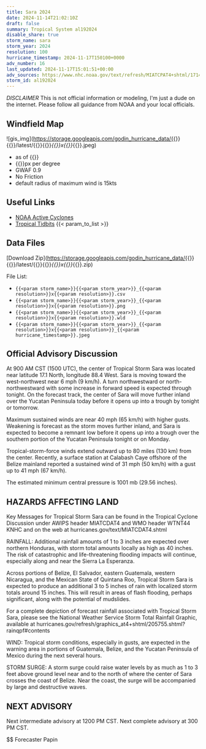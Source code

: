 ```yaml
---
title: Sara 2024
date: 2024-11-14T21:02:10Z
draft: false
summary: Tropical System al192024
disable_share: true
storm_name: sara
storm_year: 2024
resolution: 100
hurricane_timestamp: 2024-11-17T150100+0000
adv_number: 16
last_updated: 2024-11-17T15:01:51+00:00
adv_sources: https://www.nhc.noaa.gov/text/refresh/MIATCPAT4+shtml/171444.shtml;https://www.nhc.noaa.gov/refresh/graphics_at4+shtml/144640.shtml?cone
storm_id: al192024
---
```

*DISCLAIMER* This is not official information or modeling, I'm just a dude on the internet.  Please follow all guidance from NOAA and your local officials.

## Windfield Map
![gis_img](https://storage.googleapis.com/godin_hurricane_data/{{<param storm_name>}}{{<param storm_year>}}/latest/{{<param storm_name>}}{{<param storm_year>}}_{{<param resolution>}}x{{<param resolution>}}_{{<param hurricane_timestamp>}}.jpeg)

- as of {{<param last_updated>}}
- {{<param resolution>}}px per degree
- GWAF 0.9
- No Friction
- default radius of maximum wind is 15kts

## Useful Links
- [NOAA Active Cyclones](https://www.nhc.noaa.gov/)
- [Tropical Tidbits](https://www.tropicaltidbits.com/storminfo/)
{{< param_to_list >}}

## Data Files
[Download Zip](https://storage.googleapis.com/godin_hurricane_data/{{<param storm_name>}}{{<param storm_year>}}/latest/{{<param storm_name>}}{{<param storm_year>}}_{{<param resolution>}}x{{<param resolution>}}_{{<param hurricane_timestamp>}}.zip)

File List:
- `{{<param storm_name>}}{{<param storm_year>}}_{{<param resolution>}}x{{<param resolution>}}.csv`
- `{{<param storm_name>}}{{<param storm_year>}}_{{<param resolution>}}x{{<param resolution>}}.png`
- `{{<param storm_name>}}{{<param storm_year>}}_{{<param resolution>}}x{{<param resolution>}}.wld`
- `{{<param storm_name>}}{{<param storm_year>}}_{{<param resolution>}}x{{<param resolution>}}_{{<param hurricane_timestamp>}}.jpeg`


## Official Advisory Discussion
At 900 AM CST (1500 UTC), the center of Tropical Storm Sara was
located near latitude 17.1 North, longitude 88.4 West. Sara is
moving toward the west-northwest near 6 mph (9 km/h). A turn
northwestward or north-northwestward with some increase in forward
speed is expected through tonight. On the forecast track, the center
of Sara will move further inland over the Yucatan Peninsula today
before it opens up into a trough by tonight or tomorrow.
 
Maximum sustained winds are near 40 mph (65 km/h) with higher gusts.
Weakening is forecast as the storm moves further inland, and Sara is
expected to become a remnant low before it opens up into a trough
over the southern portion of the Yucatan Peninsula tonight or on
Monday.
 
Tropical-storm-force winds extend outward up to 80 miles (130 km) 
from the center. Recently, a surface station at Calabash Caye 
offshore of the Belize mainland reported a sustained wind of 31 mph 
(50 km/h) with a gust up to 41 mph (67 km/h).
 
The estimated minimum central pressure is 1001 mb (29.56 inches).
 
 
HAZARDS AFFECTING LAND
----------------------
Key Messages for Tropical Storm Sara can be found in the Tropical
Cyclone Discussion under AWIPS header MIATCDAT4 and WMO header
WTNT44 KNHC and on the web at hurricanes.gov/text/MIATCDAT4.shtml
 
RAINFALL: Additional rainfall amounts of 1 to 3 inches are expected
over northern Honduras, with storm total amounts locally as high as
40 inches. The risk of catastrophic and life-threatening flooding
impacts will continue, especially along and near the Sierra La
Esperanza.
 
Across portions of Belize, El Salvador, eastern Guatemala, western
Nicaragua, and the Mexican State of Quintana Roo, Tropical Storm
Sara is expected to produce an additional 3 to 5 inches of rain with
localized storm totals around 15 inches. This will result in areas
of flash flooding, perhaps significant, along with the potential of
mudslides.
 
For a complete depiction of forecast rainfall associated with
Tropical Storm Sara, please see the National Weather Service Storm
Total Rainfall Graphic, available at
hurricanes.gov/refresh/graphics_at4+shtml/205755.shtml?
rainqpf#contents
 
WIND: Tropical storm conditions, especially in gusts, are expected
in the warning area in portions of Guatemala, Belize, and the
Yucatan Peninsula of Mexico during the next several hours.
 
STORM SURGE: A storm surge could raise water levels by as much as 1
to 3 feet above ground level near and to the north of where the
center of Sara crosses the coast of Belize. Near the coast, the
surge will be accompanied by large and destructive waves.
 
 
NEXT ADVISORY
-------------
Next intermediate advisory at 1200 PM CST.
Next complete advisory at 300 PM CST.
 
$$
Forecaster Papin